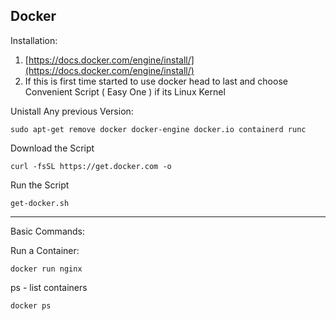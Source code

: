 Docker 
---
Installation: 
1. [https://docs.docker.com/engine/install/](https://docs.docker.com/engine/install/)
2.   If this is first time started to use docker head to last and choose Convenient Script ( Easy One ) if its Linux Kernel 

Unistall Any previous Version: 
```
sudo apt-get remove docker docker-engine docker.io containerd runc
```
Download the Script
```
curl -fsSL https://get.docker.com -o 
```
Run the Script
```
get-docker.sh
```
---
Basic Commands:

Run a Container: 
```
docker run nginx
```
ps - list containers
```
docker ps
```


<!--stackedit_data:
eyJoaXN0b3J5IjpbLTQ1NzUzNjEzNCwyMDg3NTU5MjM3XX0=
-->